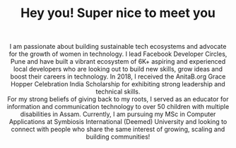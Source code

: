 <h1 align="center"> Hey you! Super nice to meet you </h1>
<br>
<p align="center">I am passionate about building sustainable tech ecosystems and advocate for the growth of women in technology. I lead Facebook Developer Circles, Pune and have built a vibrant ecosystem of 6K+ aspiring and experienced local developers who are looking out to build new skills, grow ideas and boost their careers in technology. In 2018, I received the AnitaB.org Grace Hopper Celebration India Scholarship for exhibiting strong leadership and technical skills. 
<br>
For my strong beliefs of giving back to my roots, I served as an educator for information and communication technology to over 50 children with multiple disabilities in Assam. Currently, I am pursuing my MSc in Computer Applications at Symbiosis International (Deemed) University and looking to connect with people who share the same interest of growing, scaling and building communities!</p>
